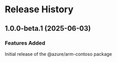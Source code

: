 # Release History
    
## 1.0.0-beta.1 (2025-06-03)

### Features Added

Initial release of the @azure/arm-contoso package
